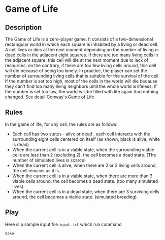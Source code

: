 # Game of Life
## Description  
The Game of Life is a zero-player game. It consists of a two-dimensional rectangular world in which each square is inhabited by a living or dead cell. A cell lives or dies at the next moment depending on the number of living or dead cells in the adjacent eight squares. If there are too many living cells in the adjacent square, this cell will die at the next moment due to lack of resources; on the contrary, if there are too few living cells around, this cell will die because of being too lonely. In practice, the player can set the number of surrounding living cells that is suitable for the survival of the cell. If the number is set too high, most of the cells in the world will die because they can't find too many living neighbors until the whole world is lifeless; if the number is set too low, the world will be filled with life again And nothing changed. See detail [Conway's Game of Life](https://en.wikipedia.org/wiki/Conway%27s_Game_of_Life)

## Rules  
In the game of life, for any cell, the rules are as follows:

+ Each cell has two states - alive or dead , each cell interacts with the surrounding eight cells centered on itself (as shown, black is alive, white is dead)
+ When the current cell is in a viable state, when the surrounding viable cells are less than 2 (excluding 2), the cell becomes a dead state. (The number of simulated lives is scarce)
+ When the current cell is alive, when there are 2 or 3 living cells around, the cell remains as it is.
+ When the current cell is in a viable state, when there are more than 3 viable cells around, the cell becomes a dead state. (too many simulated lives)
+ When the current cell is in a dead state, when there are 3 surviving cells around, the cell becomes a viable state. (simulated breeding)

## Play  
Here is a sample input file `input.txt` which run command
```shell
make
```
